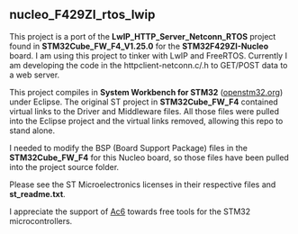 ## nucleo_F429ZI_rtos_lwip

This project is a port of the **LwIP_HTTP_Server_Netconn_RTOS** project found in
**STM32Cube_FW_F4_V1.25.0** for the **STM32F429ZI-Nucleo** board. 
I am using this project to tinker with LwIP and FreeRTOS.  Currently I am developing
the code in the httpclient-netconn.c/.h to GET/POST data to a web server.

This project compiles in __System Workbench for STM32__ ([openstm32.org](https://www.openstm32.org/)) 
under Eclipse. The original ST project in **STM32Cube_FW_F4** contained virtual
links to the Driver and Middleware files. All those files were pulled into
the Eclipse project and the virtual links removed, allowing this repo to stand alone.

I needed to modify the BSP (Board Support Package) files in the **STM32Cube_FW_F4** for this 
Nucleo board, so those files have been pulled into the project source folder.

Please see the ST Microelectronics licenses in their respective files and **st_readme.txt**.

I appreciate the support of [Ac6](https://www.ac6.fr/) towards free tools for the STM32 microcontrollers.



